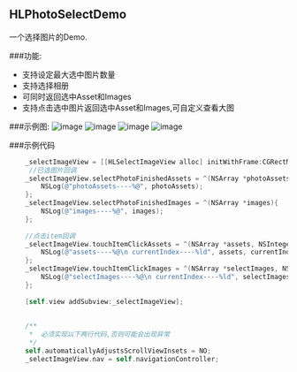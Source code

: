 ## HLPhotoSelectDemo
一个选择图片的Demo.

###功能:
*  支持设定最大选中图片数量
*  支持选择相册
*  可同时返回选中Asset和Images
*  支持点击选中图片返回选中Asset和Images,可自定义查看大图

###示例图:
![image](https://raw.githubusercontent.com/huanglei1926/HLPhotoSelectDemo/master/HLPhotoSelectDemo/Picture/Snip20160716_1.png)
![image](https://raw.githubusercontent.com/huanglei1926/HLPhotoSelectDemo/master/HLPhotoSelectDemo/Picture/Snip20160716_2.png)
![image](https://raw.githubusercontent.com/huanglei1926/HLPhotoSelectDemo/master/HLPhotoSelectDemo/Picture/Snip20160716_3.png)
![image](https://raw.githubusercontent.com/huanglei1926/HLPhotoSelectDemo/master/HLPhotoSelectDemo/Picture/Snip20160716_4.png)


###示例代码
```objective-c
    _selectImageView = [[HLSelectImageView alloc] initWithFrame:CGRectMake(0, 64, self.view.bounds.size.width, 200) MaxCount:3];
     //已选图片回调
    _selectImageView.selectPhotoFinishedAssets = ^(NSArray *photoAssets){
        NSLog(@"photoAssets----%@", photoAssets);
    };
    _selectImageView.selectPhotoFinishedImages = ^(NSArray *images){
        NSLog(@"images----%@", images);
    };
    
    //点击item回调
    _selectImageView.touchItemClickAssets = ^(NSArray *assets, NSInteger currentIndex){
        NSLog(@"assets----%@\n currentIndex----%ld", assets, currentIndex);
    };
    _selectImageView.touchItemClickImages = ^(NSArray *selectImages, NSInteger currentIndex){
        NSLog(@"selectImages----%@\n currentIndex----%ld", selectImages, currentIndex);
    };
    
    [self.view addSubview:_selectImageView];
    
    
    /**
     *  必须实现以下两行代码,否则可能会出现异常
     */
    self.automaticallyAdjustsScrollViewInsets = NO;
    _selectImageView.nav = self.navigationController;

```
